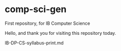 # comp-sci-gen
First repository, for IB Computer Science

Hello, and thank you for visiting this repository today. 

IB-DP-CS-syllabus-print.md

